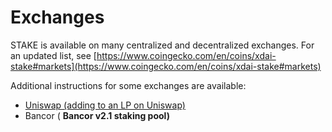 # Exchanges

STAKE is available on many centralized and decentralized exchanges. For an updated list, see [https://www.coingecko.com/en/coins/xdai-stake#markets](https://www.coingecko.com/en/coins/xdai-stake#markets)

Additional instructions for some exchanges are available:

* [Uniswap (adding to an LP on Uniswap)](../../../easy-staking/liquidity-provider-lp-info.md#adding-to-the-liquidity-pool)
* Bancor ( **Bancor v2.1 staking pool)**

